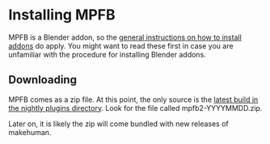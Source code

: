 # Installing MPFB

MPFB is a Blender addon, so the [general instructions on how to install addons](https://docs.blender.org/manual/en/latest/editors/preferences/addons.html)
do apply. You might want to read these first in case you are unfamiliar with the procedure for installing Blender
addons.

## Downloading

MPFB comes as a zip file. At this point, the only source is the [latest build in the nightly plugins directory](http://download.tuxfamily.org/makehuman/plugins/). 
Look for the file called mpfb2-YYYYMMDD.zip.

Later on, it is likely the zip will come bundled with new releases of makehuman.

